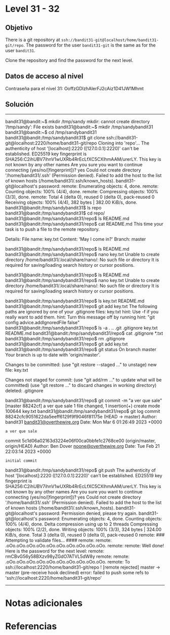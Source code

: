 # Level 31 - 32

## Objetivo
There is a git repository at `ssh://bandit31-git@localhost/home/bandit31-git/repo`. The password for the user `bandit31-git` is the same as for the user `bandit31`.

Clone the repository and find the password for the next level.

## Datos de acceso al nivel
Contraseña para el nivel 31: OoffzGDlzhAlerFJ2cAiz1D41JW1Mhmt

## Solución
---
bandit31@bandit:~$ mkdir /tmp/sandy
mkdir: cannot create directory ‘/tmp/sandy’: File exists
bandit31@bandit:~$ mkdir /tmp/sandybandit31
bandit31@bandit:~$ cd /tmp/sandybandit31
bandit31@bandit:/tmp/sandybandit31$ git clone ssh://bandit31-git@localhost:2220/home/bandit31-git/repo
Cloning into 'repo'...
The authenticity of host '[localhost]:2220 ([127.0.0.1]:2220)' can't be established.
ED25519 key fingerprint is SHA256:C2ihUBV7ihnV1wUXRb4RrEcLfXC5CXlhmAAM/urerLY.
This key is not known by any other names
Are you sure you want to continue connecting (yes/no/[fingerprint])? yes
Could not create directory '/home/bandit31/.ssh' (Permission denied).
Failed to add the host to the list of known hosts (/home/bandit31/.ssh/known_hosts).
bandit31-git@localhost's password:
remote: Enumerating objects: 4, done.
remote: Counting objects: 100% (4/4), done.
remote: Compressing objects: 100% (3/3), done.
remote: Total 4 (delta 0), reused 0 (delta 0), pack-reused 0
Receiving objects: 100% (4/4), 382 bytes | 382.00 KiB/s, done.
bandit31@bandit:/tmp/sandybandit31$ ls
repo
bandit31@bandit:/tmp/sandybandit31$ cd repo/
bandit31@bandit:/tmp/sandybandit31/repo$ ls
README.md
bandit31@bandit:/tmp/sandybandit31/repo$ cat README.md
This time your task is to push a file to the remote repository.

Details:
    File name: key.txt
    Content: 'May I come in?'
    Branch: master

bandit31@bandit:/tmp/sandybandit31/repo$ ls
README.md
bandit31@bandit:/tmp/sandybandit31/repo$ nano key.txt
Unable to create directory /home/bandit31/.local/share/nano/: No such file or directory
It is required for saving/loading search history or cursor positions.

bandit31@bandit:/tmp/sandybandit31/repo$ ls
README.md
bandit31@bandit:/tmp/sandybandit31/repo$ nano key.txt
Unable to create directory /home/bandit31/.local/share/nano/: No such file or directory
It is required for saving/loading search history or cursor positions.

bandit31@bandit:/tmp/sandybandit31/repo$ ls
key.txt  README.md
bandit31@bandit:/tmp/sandybandit31/repo$ git add key.txt
The following paths are ignored by one of your .gitignore files:
key.txt
hint: Use -f if you really want to add them.
hint: Turn this message off by running
hint: "git config advice.addIgnoredFile false"
bandit31@bandit:/tmp/sandybandit31/repo$ ls -a
.  ..  .git  .gitignore  key.txt  README.md
bandit31@bandit:/tmp/sandybandit31/repo$ cat .gitignore
*.txt
bandit31@bandit:/tmp/sandybandit31/repo$ rm .gitignore
bandit31@bandit:/tmp/sandybandit31/repo$ git add key.txt
bandit31@bandit:/tmp/sandybandit31/repo$ git status
On branch master
Your branch is up to date with 'origin/master'.

Changes to be committed:
  (use "git restore --staged <file>..." to unstage)
        new file:   key.txt

Changes not staged for commit:
  (use "git add/rm <file>..." to update what will be committed)
  (use "git restore <file>..." to discard changes in working directory)
        deleted:    .gitignore

bandit31@bandit:/tmp/sandybandit31/repo$ git commit -m "a ver que sale"
[master 88242cf] a ver que sale
 1 file changed, 1 insertion(+)
 create mode 100644 key.txt
bandit31@bandit:/tmp/sandybandit31/repo$ git log
commit 88242cfc9051622da5eeff6129f9f9046f81175e (HEAD -> master)
Author: bandit31 <bandit31@overthewire.org>
Date:   Mon Mar 6 01:26:49 2023 +0000

    a ver que sale

commit 5c1d06a02163d3224e06f00ca0bbfe1c2768ce00 (origin/master, origin/HEAD)
Author: Ben Dover <noone@overthewire.org>
Date:   Tue Feb 21 22:03:14 2023 +0000

    initial commit
bandit31@bandit:/tmp/sandybandit31/repo$ git push
The authenticity of host '[localhost]:2220 ([127.0.0.1]:2220)' can't be established.
ED25519 key fingerprint is SHA256:C2ihUBV7ihnV1wUXRb4RrEcLfXC5CXlhmAAM/urerLY.
This key is not known by any other names
Are you sure you want to continue connecting (yes/no/[fingerprint])? yes
Could not create directory '/home/bandit31/.ssh' (Permission denied).
Failed to add the host to the list of known hosts (/home/bandit31/.ssh/known_hosts).
bandit31-git@localhost's password:
Permission denied, please try again.
bandit31-git@localhost's password:
Enumerating objects: 4, done.
Counting objects: 100% (4/4), done.
Delta compression using up to 2 threads
Compressing objects: 100% (2/2), done.
Writing objects: 100% (3/3), 324 bytes | 324.00 KiB/s, done.
Total 3 (delta 0), reused 0 (delta 0), pack-reused 0
remote: ### Attempting to validate files... ####
remote:
remote: .oOo.oOo.oOo.oOo.oOo.oOo.oOo.oOo.oOo.oOo.
remote:
remote: Well done! Here is the password for the next level:
remote: rmCBvG56y58BXzv98yZGdO7ATVL5dW8y
remote:
remote: .oOo.oOo.oOo.oOo.oOo.oOo.oOo.oOo.oOo.oOo.
remote:
To ssh://localhost:2220/home/bandit31-git/repo
 ! [remote rejected] master -> master (pre-receive hook declined)
error: failed to push some refs to 'ssh://localhost:2220/home/bandit31-git/repo'

---
# Notas adicionales


# Referencias


